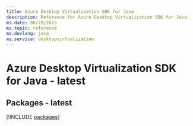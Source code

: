 ```yaml
---
title: Azure Desktop Virtualization SDK for Java
description: Reference for Azure Desktop Virtualization SDK for Java
ms.date: 08/29/2025
ms.topic: reference
ms.devlang: java
ms.service: desktopvirtualization
---
```

# Azure Desktop Virtualization SDK for Java - latest
## Packages - latest
[!INCLUDE [packages](desktop-virtualization-index.md)]